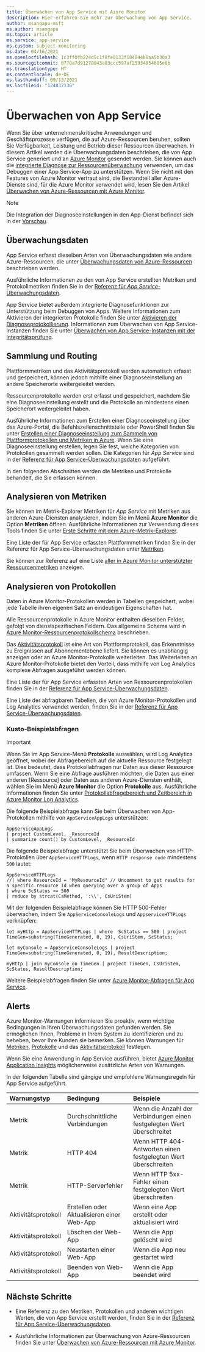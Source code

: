 ```yaml
---
title: Überwachen von App Service mit Azure Monitor
description: Hier erfahren Sie mehr zur Überwachung von App Service.
author: msangapu-msft
ms.author: msangapu
ms.topic: article
ms.service: app-service
ms.custom: subject-monitoring
ms.date: 04/16/2021
ms.openlocfilehash: 1c3ff0fb224d5c1f8fe0133f184044b8aa5b30a3
ms.sourcegitcommit: 0770a7d91278043a83ccc597af25934854605e8b
ms.translationtype: HT
ms.contentlocale: de-DE
ms.lasthandoff: 09/13/2021
ms.locfileid: "124837136"
---
```

# <a name="monitoring-app-service"></a>Überwachen von App Service

Wenn Sie über unternehmenskritische Anwendungen und Geschäftsprozesse verfügen, die auf Azure-Ressourcen beruhen, sollten Sie Verfügbarkeit, Leistung und Betrieb dieser Ressourcen überwachen. In diesem Artikel werden die Überwachungsdaten beschrieben, die von App Service generiert und an [Azure Monitor](../azure-monitor/overview.md) gesendet werden. Sie können auch die [integrierte Diagnose zur Ressourcenüberwachung](troubleshoot-diagnostic-logs.md) verwenden, um das Debuggen einer App Service-App zu unterstützen. Wenn Sie nicht mit den Features von Azure Monitor vertraut sind, die Bestandteil aller Azure-Dienste sind, für die Azure Monitor verwendet wird, lesen Sie den Artikel [Überwachen von Azure-Ressourcen mit Azure Monitor](../azure-monitor/essentials/monitor-azure-resource.md).

> [!NOTE]
> Die Integration der Diagnoseeinstellungen in den App-Dienst befindet sich in der [Vorschau](https://aka.ms/appsvcblog-azmon).
>

## <a name="monitoring-data"></a>Überwachungsdaten 

App Service erfasst dieselben Arten von Überwachungsdaten wie andere Azure-Ressourcen, die unter [Überwachungsdaten von Azure-Ressourcen](../azure-monitor/essentials/monitor-azure-resource.md#monitoring-data) beschrieben werden. 

Ausführliche Informationen zu den von App Service erstellten Metriken und Protokollmetriken finden Sie in der [Referenz für *App Service*-Überwachungsdaten](monitor-app-service-reference.md).

App Service bietet außerdem integrierte Diagnosefunktionen zur Unterstützung beim Debuggen von Apps. Weitere Informationen zum Aktivieren der integrierten Protokolle finden Sie unter [Aktivieren der Diagnoseprotokollierung](troubleshoot-diagnostic-logs.md). Informationen zum Überwachen von App Service-Instanzen finden Sie unter [Überwachen von App Service-Instanzen mit der Integritätsprüfung](monitor-instances-health-check.md).

## <a name="collection-and-routing"></a>Sammlung und Routing

Plattformmetriken und das Aktivitätsprotokoll werden automatisch erfasst und gespeichert, können jedoch mithilfe einer Diagnoseeinstellung an andere Speicherorte weitergeleitet werden.  

Ressourcenprotokolle werden erst erfasst und gespeichert, nachdem Sie eine Diagnoseeinstellung erstellt und die Protokolle an mindestens einen Speicherort weitergeleitet haben.

Ausführliche Informationen zum Erstellen einer Diagnoseeinstellung über das Azure-Portal, die Befehlszeilenschnittstelle oder PowerShell finden Sie unter [Erstellen einer Diagnoseeinstellung zum Sammeln von Plattformprotokollen und Metriken in Azure](../azure-monitor/essentials/diagnostic-settings.md). Wenn Sie eine Diagnoseeinstellung erstellen, legen Sie fest, welche Kategorien von Protokollen gesammelt werden sollen. Die Kategorien für *App Service* sind in der [Referenz für App Service-Überwachungsdaten](monitor-app-service-reference.md#resource-logs) aufgeführt.

In den folgenden Abschnitten werden die Metriken und Protokolle behandelt, die Sie erfassen können.

## <a name="analyzing-metrics"></a>Analysieren von Metriken

Sie können im Metrik-Explorer Metriken für *App Service* mit Metriken aus anderen Azure-Diensten analysieren, indem Sie im Menü **Azure Monitor** die Option **Metriken** öffnen. Ausführliche Informationen zur Verwendung dieses Tools finden Sie unter [Erste Schritte mit dem Azure-Metrik-Explorer](../azure-monitor/essentials/metrics-getting-started.md). 

Eine Liste der für App Service erfassten Plattformmetriken finden Sie in der Referenz für App Service-Überwachungsdaten unter [Metriken](monitor-app-service-reference.md#metrics).  

Sie können zur Referenz auf eine Liste [aller in Azure Monitor unterstützter Ressourcenmetriken](../azure-monitor/essentials/metrics-supported.md) anzeigen.

## <a name="analyzing-logs"></a>Analysieren von Protokollen

Daten in Azure Monitor-Protokollen werden in Tabellen gespeichert, wobei jede Tabelle ihren eigenen Satz an eindeutigen Eigenschaften hat.  

Alle Ressourcenprotokolle in Azure Monitor enthalten dieselben Felder, gefolgt von dienstspezifischen Feldern. Das allgemeine Schema wird in [Azure Monitor-Ressourcenprotokollschema](troubleshoot-diagnostic-logs.md#send-logs-to-azure-monitor-preview) beschrieben.

Das [Aktivitätsprotokoll](../azure-monitor/essentials/activity-log.md) ist eine Art von Plattformprotokoll, das Erkenntnisse zu Ereignissen auf Abonnementebene liefert. Sie können es unabhängig anzeigen oder an Azure Monitor-Protokolle weiterleiten. Das Weiterleiten an Azure Monitor-Protokolle bietet den Vorteil, dass mithilfe von Log Analytics komplexe Abfragen ausgeführt werden können.

Eine Liste der für App Service erfassten Arten von Ressourcenprotokollen finden Sie in der [Referenz für App Service-Überwachungsdaten](monitor-app-service-reference.md#resource-logs).  

Eine Liste der abfragbaren Tabellen, die von Azure Monitor-Protokollen und Log Analytics verwendet werden, finden Sie in der [Referenz für App Service-Überwachungsdaten](monitor-app-service-reference.md#azure-monitor-logs-tables).  

### <a name="sample-kusto-queries"></a>Kusto-Beispielabfragen

> [!IMPORTANT]
> Wenn Sie im App Service-Menü **Protokolle** auswählen, wird Log Analytics geöffnet, wobei der Abfragebereich auf die aktuelle Ressource festgelegt ist. Dies bedeutet, dass Protokollabfragen nur Daten aus dieser Ressource umfassen. Wenn Sie eine Abfrage ausführen möchten, die Daten aus einer anderen [Ressource] oder Daten aus anderen Azure-Diensten enthält, wählen Sie im Menü **Azure Monitor** die Option **Protokolle** aus. Ausführliche Informationen finden Sie unter [Protokollabfragebereich und Zeitbereich in Azure Monitor Log Analytics](/azure/azure-monitor/log-query/scope/).

Die folgende Beispielabfrage kann Sie beim Überwachen von App-Protokollen mithilfe von `AppServiceAppLogs` unterstützen:

```Kusto
AppServiceAppLogs 
| project CustomLevel, _ResourceId
| summarize count() by CustomLevel, _ResourceId
```

Die folgende Beispielabfrage unterstützt Sie beim Überwachen von HTTP-Protokollen über `AppServiceHTTPLogs`, wenn `HTTP response code` mindestens `500` lautet:

```Kusto
AppServiceHTTPLogs 
//| where ResourceId = "MyResourceId" // Uncomment to get results for a specific resource Id when querying over a group of Apps
| where ScStatus >= 500
| reduce by strcat(CsMethod, ':\\', CsUriStem)
```

Mit der folgenden Beispielabfrage können Sie HTTP 500-Fehler überwachen, indem Sie `AppServiceConsoleLogs` und `AppserviceHTTPLogs` verknüpfen:

```Kusto
let myHttp = AppServiceHTTPLogs | where  ScStatus == 500 | project TimeGen=substring(TimeGenerated, 0, 19), CsUriStem, ScStatus;  

let myConsole = AppServiceConsoleLogs | project TimeGen=substring(TimeGenerated, 0, 19), ResultDescription;

myHttp | join myConsole on TimeGen | project TimeGen, CsUriStem, ScStatus, ResultDescription;   
```

Weitere Beispielabfragen finden Sie unter [Azure Monitor-Abfragen für App Service](https://github.com/microsoft/AzureMonitorCommunity/tree/master/Azure%20Services/App%20Services/Queries).

## <a name="alerts"></a>Alerts

Azure Monitor-Warnungen informieren Sie proaktiv, wenn wichtige Bedingungen in Ihren Überwachungsdaten gefunden werden. Sie ermöglichen Ihnen, Probleme in Ihrem System zu identifizieren und zu beheben, bevor Ihre Kunden sie bemerken. Sie können Warnungen für [Metriken](../azure-monitor/alerts/alerts-metric-overview.md), [Protokolle](../azure-monitor/alerts/alerts-unified-log.md) und das [Aktivitätsprotokoll](../azure-monitor/alerts/activity-log-alerts.md) festlegen.

Wenn Sie eine Anwendung in App Service ausführen, bietet [Azure Monitor Application Insights](../azure-monitor/overview.md#application-insights) möglicherweise zusätzliche Arten von Warnungen.

In der folgenden Tabelle sind gängige und empfohlene Warnungsregeln für App Service aufgeführt.

| Warnungstyp | Bedingung | Beispiele  |
|:---|:---|:---|
| Metrik | Durchschnittliche Verbindungen| Wenn die Anzahl der Verbindungen einen festgelegten Wert überschreitet|
| Metrik | HTTP 404| Wenn HTTP 404-Antworten einen festgelegten Wert überschreiten|
| Metrik | HTTP-Serverfehler| Wenn HTTP 5xx-Fehler einen festgelegten Wert überschreiten|
| Aktivitätsprotokoll | Erstellen oder Aktualisieren einer Web-App | Wenn eine App erstellt oder aktualisiert wird|
| Aktivitätsprotokoll | Löschen der Web-App | Wenn die App gelöscht wird|
| Aktivitätsprotokoll | Neustarten einer Web-App| Wenn die App neu gestartet wird|
| Aktivitätsprotokoll | Beenden von Web-App| Wenn die App beendet wird|

## <a name="next-steps"></a>Nächste Schritte

- Eine Referenz zu den Metriken, Protokollen und anderen wichtigen Werten, die von App Service erstellt werden, finden Sie in der [Referenz für App Service-Überwachungsdaten](monitor-app-service-reference.md).

- Ausführliche Informationen zur Überwachung von Azure-Ressourcen finden Sie unter [Überwachen von Azure-Ressourcen mit Azure Monitor](../azure-monitor/essentials/monitor-azure-resource.md).
